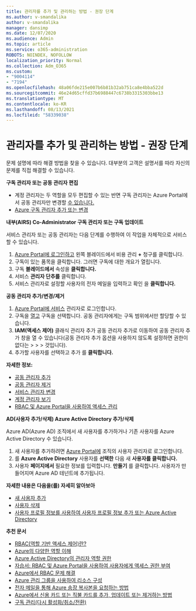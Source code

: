 ```yaml
---
title: 관리자를 추가 및 관리하는 방법 - 권장 단계
ms.author: v-smandalika
author: v-smandalika
manager: dansimp
ms.date: 12/07/2020
ms.audience: Admin
ms.topic: article
ms.service: o365-administration
ROBOTS: NOINDEX, NOFOLLOW
localization_priority: Normal
ms.collection: Adm_O365
ms.custom:
- "9004114"
- "7194"
ms.openlocfilehash: 48a06fde215e007b6b81b32ab751ca8e4bba522d
ms.sourcegitcommit: 46e24d65cffd37b6988447c6738b3315303bbe13
ms.translationtype: MT
ms.contentlocale: ko-KR
ms.lasthandoff: 08/13/2021
ms.locfileid: "58339038"
---
```

# <a name="how-to-add-and-manage-administrators---recommended-steps"></a>관리자를 추가 및 관리하는 방법 - 권장 단계

문제 설명에 따라 해결 방법을 찾을 수 있습니다. 대부분의 고객은 설명서를 따라 자신의 문제를 직접 해결할 수 있습니다.

**구독 관리자 또는 공동 관리자 편집**

- 계정 관리자는 두 역할을 모두 편집할 수 있는 반면 구독 관리자는 Azure Portal에서 공동 관리자만 변경할 [수 있습니다.](https://ms.portal.azure.com/#home)
- [Azure 구독 관리자 추가 또는 변경](https://docs.microsoft.com/azure/cost-management-billing/manage/add-change-subscription-administrator)

**내부(AIRS) Co-Administrator 구독 관리자 또는 구독 업데이트**

서비스 관리자 또는 공동 관리자는 다음 단계를 수행하여 이 작업을 자체적으로 서비스할 수 있습니다.

1. [Azure Portal에 로그인하고](https://ms.portal.azure.com/#home) 왼쪽 블레이드에서 비용 관리 **+** 청구를 클릭합니다.
2. 구독이 있는 품목을 클릭합니다. 그러면 구독에 대한 개요가 열립니다.
3. 구독 **블레이드에서** 속성을 **클릭합니다.** 
4. 서비스 **관리자 단추를** 클릭합니다.
5. 서비스 관리자로 설정할 사용자의 전자 메일을 입력하고 확인 을 **클릭합니다.**

**공동 관리자 추가/변경/제거**

1. [Azure Portal에 서비스](https://ms.portal.azure.com/#home) 관리자로 로그인합니다.
2. 구독을 [열고](https://ms.portal.azure.com/#blade/Microsoft_Azure_Billing/SubscriptionsBlade) 구독을 선택합니다. 공동 관리자에게는 구독 범위에서만 할당할 수 있습니다.
3. **IAM(액세스 제어)** 클래식 관리자 추가 공동 관리자 추가로 이동하여 공동 관리자 추가 창을 열 수 있습니다(공동 관리자 추가 옵션을 사용하지 않도록 설정하면 권한이 없다는  >    >    >   것입니다). 
4. 추가할 사용자를 선택하고 추가 를 **클릭합니다.**

**자세한 정보:**
- [공동 관리자 추가](https://docs.microsoft.com/azure/role-based-access-control/classic-administrators)
- [공동 관리자 제거](https://docs.microsoft.com/azure/role-based-access-control/classic-administrators)
- [서비스 관리자 변경](https://docs.microsoft.com/azure/role-based-access-control/classic-administrators)
- [계정 관리자 보기](https://docs.microsoft.com/azure/role-based-access-control/classic-administrators)
- [RBAC 및 Azure Portal을 사용하여 액세스 관리](https://docs.microsoft.com/azure/role-based-access-control/role-assignments-portal)

**AD(사용자 추가/삭제) Azure Active Directory 추가/삭제**

Azure AD(Azure AD) 조직에서 새 사용자를 추가하거나 기존 사용자를 Azure Active Directory 수 있습니다.

1. 새 사용자를 추가하려면 [Azure Portal에](https://ms.portal.azure.com/#home) 조직의 사용자 관리자로 로그인합니다.
2. 를 **Azure Active Directory** 사용자를 **선택한** 다음 새 **사용자를 클릭합니다.**
3. 사용자 **페이지에서** 필요한 정보를 입력합니다. **만들기** 를 클릭합니다. 사용자가 만들어지며 Azure AD 테넌트에 추가됩니다.

**자세한 내용은 다음을(를) 자세히 알아보아**

- [새 사용자 추가](https://docs.microsoft.com/azure/active-directory/fundamentals/add-users-azure-active-directory)
- [사용자 삭제](https://docs.microsoft.com/azure/active-directory/fundamentals/add-users-azure-active-directory)
- [사용자 프로필 정보를 사용하여 사용자 프로필 정보 추가 또는 Azure Active Directory](https://docs.microsoft.com/azure/active-directory/fundamentals/active-directory-users-profile-azure-portal)

**추천 문서**

- [RBAC(역할 기반 액세스 제어)란?](https://docs.microsoft.com/azure/role-based-access-control/overview)
- [Azure의 다양한 역할 이해](https://docs.microsoft.com/azure/role-based-access-control/rbac-and-directory-admin-roles)
- [Azure Active Directory의 관리자 역할 권한](https://docs.microsoft.com/azure/active-directory/roles/permissions-reference)
- [자습서: RBAC 및 Azure Portal을 사용하여 사용자에게 액세스 권한 부여](https://docs.microsoft.com/azure/role-based-access-control/quickstart-assign-role-user-portal)
- [Azure에서 RBAC 문제 해결](https://docs.microsoft.com/azure/role-based-access-control/troubleshooting)
- [Azure 관리 그룹을 사용하여 리소스 구성](https://docs.microsoft.com/azure/governance/management-groups/overview)
- [전자 메일을 통해 Azure 송장 복사본을 요청하는 방법](https://azure.microsoft.com/blog/azure-email-invoices/)
- [Azure에서 신용 카드 또는 직불 카드를 추가, 업데이트 또는 제거하는 방법](https://docs.microsoft.com/azure/cost-management-billing/manage/change-credit-card)
- [구독 관리(다시 활성화/취소/전환)](https://docs.microsoft.com/azure/cost-management-billing/manage/subscription-disabled)



